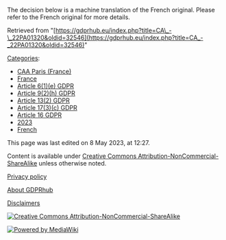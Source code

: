 The decision below is a machine translation of the French original. Please refer to the French original for more details.

Retrieved from "[https://gdprhub.eu/index.php?title=CA\_-\_22PA01320&oldid=32546](https://gdprhub.eu/index.php?title=CA_-_22PA01320&oldid=32546)"

[Categories](/index.php?title=Special:Categories "Special:Categories"):

*   [CAA Paris (France)](/index.php?title=Category:CAA_Paris_\(France\) "Category:CAA Paris (France)")
*   [France](/index.php?title=Category:France "Category:France")
*   [Article 6(1)(e) GDPR](/index.php?title=Category:Article_6\(1\)\(e\)_GDPR "Category:Article 6(1)(e) GDPR")
*   [Article 9(2)(h) GDPR](/index.php?title=Category:Article_9\(2\)\(h\)_GDPR "Category:Article 9(2)(h) GDPR")
*   [Article 13(2) GDPR](/index.php?title=Category:Article_13\(2\)_GDPR "Category:Article 13(2) GDPR")
*   [Article 17(3)(c) GDPR](/index.php?title=Category:Article_17\(3\)\(c\)_GDPR "Category:Article 17(3)(c) GDPR")
*   [Article 16 GDPR](/index.php?title=Category:Article_16_GDPR "Category:Article 16 GDPR")
*   [2023](/index.php?title=Category:2023 "Category:2023")
*   [French](/index.php?title=Category:French "Category:French")

This page was last edited on 8 May 2023, at 12:27.

Content is available under [Creative Commons Attribution-NonCommercial-ShareAlike](https://creativecommons.org/licenses/by-nc-sa/4.0/) unless otherwise noted.

[Privacy policy](/index.php?title=GDPRhub:Privacy_policy)

[About GDPRhub](/index.php?title=GDPRhub:About)

[Disclaimers](/index.php?title=GDPRhub:General_disclaimer)

[![Creative Commons Attribution-NonCommercial-ShareAlike](/resources/assets/licenses/cc-by-nc-sa.png)](https://creativecommons.org/licenses/by-nc-sa/4.0/)

[![Powered by MediaWiki](/resources/assets/poweredby_mediawiki_88x31.png)](https://www.mediawiki.org/)
